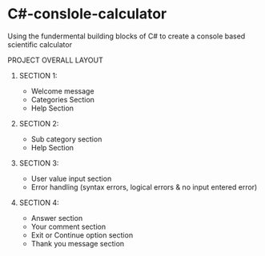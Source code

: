 # C#-conslole-calculator
Using the fundermental building blocks of C# to create a console based scientific calculator

PROJECT OVERALL LAYOUT

1. SECTION 1: 
    - Welcome message
    - Categories Section
    - Help Section

2. SECTION 2:
    - Sub category section
    - Help Section

3. SECTION 3:
    - User value input section
    - Error handling (syntax errors, logical errors & no input entered error)

4. SECTION 4:
    - Answer section
    - Your comment section
    - Exit or Continue option section
    - Thank you message section